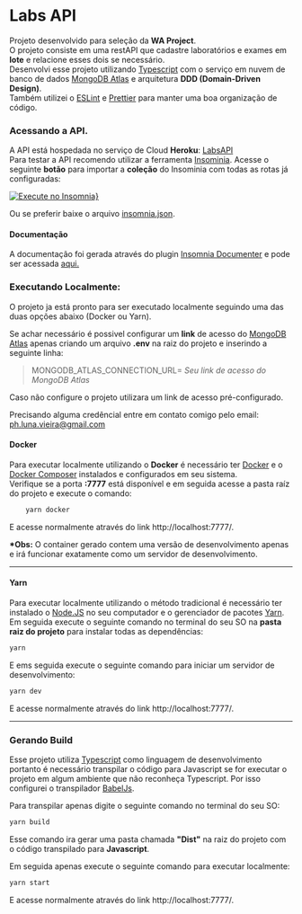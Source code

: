 # Labs API

Projeto desenvolvido para seleção da **WA Project**.  
O projeto consiste em uma restAPI que cadastre laboratórios e exames em **lote** e relacione esses dois se necessário.  
Desenvolvi esse projeto utilizando [Typescript](https://www.typescriptlang.org/) com o serviço em nuvem de banco de dados 
[MongoDB Atlas](https://www.mongodb.com/) e arquitetura **DDD (Domain-Driven Design)**.  
Também utilizei o [ESLint](https://eslint.org/) e [Prettier](https://prettier.io/) para manter uma boa organização de código.

### Acessando a API.

A API está hospedada no serviço de Cloud **Heroku**: [LabsAPI](https://labs-api-wa-project.herokuapp.com/)   
Para testar a API recomendo utilizar a ferramenta [Insominia](https://insomnia.rest/download).
Acesse o seguinte **botão** para importar a **coleção** do Insominia com todas as rotas já configuradas:  

[![Execute no Insomnia}](https://insomnia.rest/images/run.svg)](https://insomnia.rest/run/?label=Labs%20API&uri=https%3A%2F%2Flabs-api-wa-project.herokuapp.com%2Finsomnia-download)

Ou se preferir baixe o arquivo [insomnia.json](https://labs-api-wa-project.herokuapp.com/insomnia-download).

#### Documentação

A documentação foi gerada através do plugin [Insomnia Documenter](https://github.com/jozsefsallai/insomnia-documenter) e pode ser acessada [aqui.](https://labs-api-wa-project.herokuapp.com/docs/)
### Executando Localmente:

O projeto ja está pronto para ser executado localmente seguindo uma das duas opções abaixo (Docker ou Yarn).

Se achar necessário é possivel configurar um **link** de acesso do [MongoDB Atlas](https://www.mongodb.com/) apenas criando um arquivo **.env** na raiz do projeto e inserindo a seguinte linha:

> MONGODB_ATLAS_CONNECTION_URL= _Seu link de acesso do MongoDB Atlas_

Caso não configure o projeto utilizara um link de acesso pré-configurado.

Precisando alguma credêncial entre em contato comigo pelo email: <ph.luna.vieira@gmail.com>

#### Docker

Para executar localmente utilizando o **Docker** é necessário ter [Docker](https://www.docker.com/) e o [Docker Composer](https://docs.docker.com/compose/)
instalados e configurados em seu sistema.   
Verifique se a porta **:7777** está disponível e em seguida acesse a pasta raíz do projeto e execute o comando:

```bash
    yarn docker
``` 

E acesse normalmente através do link http://localhost:7777/.   

**\*Obs:** O container gerado contem uma versão de desenvolvimento apenas e irá funcionar exatamente como um servidor de desenvolvimento. 

---
#### Yarn

Para executar localmente utilizando o método tradicional é necessário ter instalado o [Node.JS](https://nodejs.org) no seu computador e o gerenciador de pacotes [Yarn](https://yarnpkg.com/).
Em seguida execute o seguinte comando no terminal do seu SO na **pasta raiz do projeto** para instalar todas as dependências:

```bash
yarn
```

E ems seguida execute o seguinte comando para iniciar um servidor de desenvolvimento:

```bash
yarn dev
```

E acesse normalmente através do link http://localhost:7777/.  

---
### Gerando Build

Esse projeto utiliza [Typescript](https://www.typescriptlang.org/) como linguagem de desenvolvimento portanto é necessário transpilar o código para Javascript se for executar o projeto em algum ambiente que não reconheça Typescript.
Por isso configurei o transpilador [BabelJs](https://babeljs.io/).

Para transpilar apenas digite o seguinte comando no terminal do seu SO:

```bash
yarn build
```

Esse comando ira gerar uma pasta chamada **"Dist"** na raiz do projeto com o código transpilado para **Javascript**.

Em seguida apenas execute o seguinte comando para executar localmente:

```bash
yarn start
```

E acesse normalmente através do link http://localhost:7777/.  